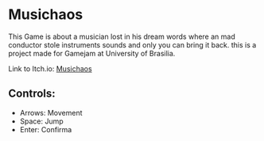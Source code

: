 # Musichaos
This Game is about a musician lost in his dream words where an mad conductor stole instruments sounds and only you can bring it back. this is a project made for Gamejam at University of Brasilia.

Link to Itch.io: [Musichaos](<https://helld3r.itch.io/musicaos>)
## Controls:
- Arrows: Movement
- Space: Jump
- Enter: Confirma
